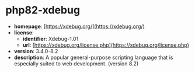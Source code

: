 # php82-xdebug

- **homepage**: [https://xdebug.org/](https://xdebug.org/)
- **license**:
  - **identifier**: Xdebug-1.01
  - **url**: [https://xdebug.org/license.php](https://xdebug.org/license.php)
- **version**: 3.4.0-8.2
- **description**: A popular general-purpose scripting language that is especially suited to web development. (version 8.2)

